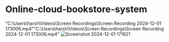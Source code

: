 # Online-cloud-bookstore-system
"C:\Users\harsh\Videos\Screen Recordings\Screen Recording 2024-12-01 173006.mp4""C:\Users\harsh\Videos\Screen Recordings\Screen Recording 2024-12-01 173006.mp4"
![Screenshot 2024-12-01 171621](https://github.com/user-attachments/assets/4be3b830-0e81-4da2-9ffd-f18a9c2b36f6)
